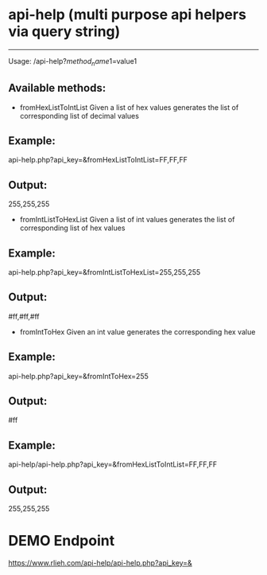 ﻿# api-help (multi purpose api helpers via query string) 
 ---
Usage:
/api-help?$method_name1=$value1

Available methods:
---

* fromHexListToIntList
Given a list of hex values generates the list of corresponding list of decimal values

Example:
---
api-help.php?api_key=&fromHexListToIntList=FF,FF,FF

Output:
---
255,255,255

* fromIntListToHexList
Given a list of int values generates the list of corresponding list of hex values

Example:
---
api-help.php?api_key=&fromIntListToHexList=255,255,255

Output:
---
#ff,#ff,#ff

* fromIntToHex
Given an int value generates the corresponding hex value

Example:
---
api-help.php?api_key=&fromIntToHex=255

Output:
---
#ff
 

Example:
---
api-help/api-help.php?api_key=&fromHexListToIntList=FF,FF,FF

Output:
---
255,255,255

DEMO Endpoint
===
https://www.rlieh.com/api-help/api-help.php?api_key=&
